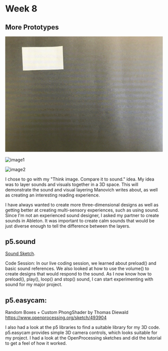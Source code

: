 # Week 8

## More Prototypes

![This is a gif](https://github.com/KristineGudmundsen/CodeWords/raw/master/SKO/Week_08/LayersGif.gif)

![image1](https://github.com/KristineGudmundsen/CodeWords/raw/master/SKO/Week_08/Layers.png)

![image2](https://github.com/KristineGudmundsen/CodeWords/raw/master/SKO/Week_08/3D.png)

I chose to go with my "Think image. Compare it to sound." idea. My idea was to layer sounds and visuals together in a 3D space. This will demonstrate the sound and visual layering Manovich writes about, as well as creating an interesting reading experience. 

I have always wanted to create more three-dimensional designs as well as getting better at creating multi-sensory experiences, such as using sound. Since I'm not an experienced sound designer, I asked my partner to create sounds in Ableton. It was important to create calm sounds that would be just diverse enough to tell the difference between the layers.

## p5.sound
[Sound Sketch](https://kristinegudmundsen.github.io/CodeWords/SKO/Week_08/SoundTorus/).

Code Session:
In our live coding session, we learned about preload() and basic sound references. We also looked at how to use the volume() to create designs that would respond to the sound. As I now know how to preload(), play(), loop() and stop() sound, I can start experimenting with sound for my major project.

## p5.easycam:
Random Boxes + Custom PhongShader by Thomas Diewald https://www.openprocessing.org/sketch/493904

I also had a look at the p5 libraries to find a suitable library for my 3D code. p5.easycam provides simple 3D camera controls, which looks suitable for my project. I had a look at the OpenProcessing sketches and did the tutorial to get a feel of how it worked. 
